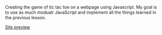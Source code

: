 Creating the game of tic tac toe on a webpage using Javascript. My goal is to use as much
modualr JavaScript and implement all the things learned in the previous lesson. 

[Site preview](https://htmlpreview.github.io/?https://github.com/andrezz-b/tic-tac-toe/blob/main/index.html)
